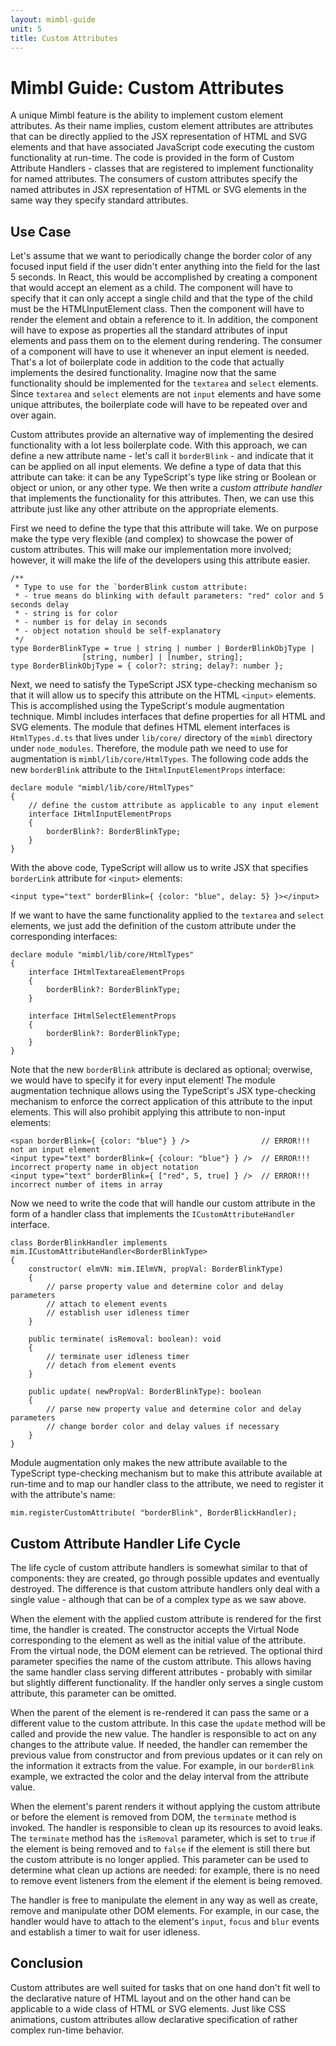 ```yaml
---
layout: mimbl-guide
unit: 5
title: Custom Attributes
---
```


# Mimbl Guide: Custom Attributes
A unique Mimbl feature is the ability to implement custom element attributes. As their name implies, custom element attributes are attributes that can be directly applied to the JSX representation of HTML and SVG elements and that have associated JavaScript code executing the custom functionality at run-time. The code is provided in the form of Custom Attribute Handlers - classes that are registered to implement functionality for named attributes. The consumers of custom attributes specify the named attributes in JSX representation of HTML or SVG elements in the same way they specify standard attributes.

## Use Case
Let's assume that we want to periodically change the border color of any focused input field if the user didn't enter anything into the field for the last 5 seconds. In React, this would be accomplished by creating a component that would accept an element as a child. The component will have to specify that it can only accept a single child and that the type of the child must be the HTMLInputElement class. Then the component will have to render the element and obtain a reference to it. In addition, the component will have to expose as properties all the standard attributes of input elements and pass them on to the element during rendering. The consumer of a component will have to use it whenever an input element is needed. That's a lot of boilerplate code in addition to the code that actually implements the desired functionality. Imagine now that the same functionality should be implemented for the `textarea` and `select` elements. Since `textarea` and `select` elements are not `input` elements and have some unique attributes, the boilerplate code will have to be repeated over and over again.

Custom attributes provide an alternative way of implementing the desired functionality with a lot less boilerplate code. With this approach, we can define a new attribute name - let's call it `borderBlink` - and indicate that it can be applied on all input elements. We define a type of data that this attribute can take: it can be any TypeScript's type like string or Boolean or object or union, or any other type. We then write a *custom attribute handler* that implements the functionality for this attributes. Then, we can use this attribute just like any other attribute on the appropriate elements.

First we need to define the type that this attribute will take. We on purpose make the type very flexible (and complex) to showcase the power of custom attributes. This will make our implementation more involved; however, it will make the life of the developers using this attribute easier.

```tsx
/**
 * Type to use for the `borderBlink custom attribute:
 * - true means do blinking with default parameters: "red" color and 5 seconds delay
 * - string is for color
 * - number is for delay in seconds
 * - object notation should be self-explanatory
 */
type BorderBlinkType = true | string | number | BorderBlinkObjType |
				[string, number] | [number, string];
type BorderBlinkObjType = { color?: string; delay?: number };
```

Next, we need to satisfy the TypeScript JSX type-checking mechanism so that it will allow us to specify this attribute on the HTML `<input>` elements. This is accomplished using the TypeScript's module augmentation technique. Mimbl includes interfaces that define properties for all HTML and SVG elements. The module that defines HTML element interfaces is `HtmlTypes.d.ts` that lives under `lib/core/` directory of the `mimbl` directory under `node_modules`. Therefore, the module path we need to use for augmentation is `mimbl/lib/core/HtmlTypes`. The following code adds the new `borderBlink` attribute to the `IHtmlInputElementProps` interface:

```tsx
declare module "mimbl/lib/core/HtmlTypes"
{
    // define the custom attribute as applicable to any input element
    interface IHtmlInputElementProps
    {
        borderBlink?: BorderBlinkType;
    }
}
```
With the above code, TypeScript will allow us to write JSX that specifies `borderLink` attribute for `<input>` elements:

```tsx
<input type="text" borderBlink={ {color: "blue", delay: 5} }></input>
```

If we want to have the same functionality applied to the `textarea` and `select` elements, we just add the definition of the custom attribute under the corresponding interfaces:

```tsx
declare module "mimbl/lib/core/HtmlTypes"
{
    interface IHtmlTextareaElementProps
    {
        borderBlink?: BorderBlinkType;
    }

    interface IHtmlSelectElementProps
    {
        borderBlink?: BorderBlinkType;
    }
}
```

Note that the new `borderBlink` attribute is declared as optional; overwise, we would have to specify it for every input element! The module augmentation technique allows using the TypeScript's JSX type-checking mechanism to enforce the correct application of this attribute to the input elements. This will also prohibit applying this attribute to non-input elements:

```tsx
<span borderBlink={ {color: "blue"} } />                // ERROR!!! not an input element
<input type="text" borderBlink={ {colour: "blue"} } />  // ERROR!!! incorrect property name in object notation
<input type="text" borderBlink={ ["red", 5, true] } />  // ERROR!!! incorrect number of items in array
```

Now we need to write the code that will handle our custom attribute in the form of a handler class that implements the `ICustomAttributeHandler` interface.

```tsx
class BorderBlinkHandler implements mim.ICustomAttributeHandler<BorderBlinkType>
{
    constructor( elmVN: mim.IElmVN, propVal: BorderBlinkType)
    {
        // parse property value and determine color and delay parameters
        // attach to element events
        // establish user idleness timer
    }

    public terminate( isRemoval: boolean): void
    {
        // terminate user idleness timer
        // detach from element events
    }

    public update( newPropVal: BorderBlinkType): boolean
    {
        // parse new property value and determine color and delay parameters
        // change border color and delay values if necessary
    }
}
```

Module augmentation only makes the new attribute available to the TypeScript type-checking mechanism but to make this attribute available at run-time and to map our handler class to the attribute, we need to register it with the attribute's name:

```tsx
mim.registerCustomAttribute( "borderBlink", BorderBlickHandler);
```

## Custom Attribute Handler Life Cycle
The life cycle of custom attribute handlers is somewhat similar to that of components: they are created, go through possible updates and eventually destroyed. The difference is that custom attribute handlers only deal with a single value - although that can be of a complex type as we saw above.

When the element with the applied custom attribute is rendered for the first time, the handler is created. The constructor accepts the Virtual Node corresponding to the element as well as the initial value of the attribute. From the virtual node, the DOM element can be retrieved. The optional third parameter specifies the name of the custom attribute. This allows having the same handler class serving different attributes - probably with similar but slightly different functionality. If the handler only serves a single custom attribute, this parameter can be omitted.

When the parent of the element is re-rendered it can pass the same or a different value to the custom attribute. In this case the `update` method will be called and provide the new value. The handler is responsible to act on any changes to the attribute value. If needed, the handler can remember the previous value from constructor and from previous updates or it can rely on the information it extracts from the value. For example, in our `borderBlink` example, we extracted the color and the delay interval from the attribute value.

When the element's parent renders it without applying the custom attribute or before the element is removed from DOM, the `terminate` method is invoked. The handler is responsible to clean up its resources to avoid leaks. The `terminate` method has the `isRemoval` parameter, which is set to `true` if the element is being removed and to `false` if the element is still there but the custom attribute is no longer applied. This parameter can be used to determine what clean up actions are needed: for example, there is no need to remove event listeners from the element if the element is being removed.

The handler is free to manipulate the element in any way as well as create, remove and manipulate other DOM elements. For example, in our case, the handler would have to attach to the element's `input`, `focus` and `blur` events and establish a timer to wait for user idleness.

## Conclusion
Custom attributes are well suited for tasks that on one hand don't fit well to the declarative nature of HTML layout and on the other hand can be applicable to a wide class of HTML or SVG elements. Just like CSS animations, custom attributes allow declarative specification of rather complex run-time behavior.


